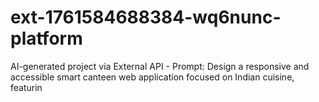# ext-1761584688384-wq6nunc-platform
AI-generated project via External API - Prompt: Design a responsive and accessible smart canteen web application focused on Indian cuisine, featurin
